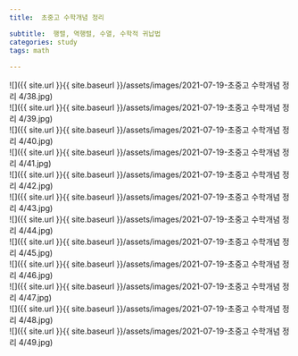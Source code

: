 ```yaml
---
title:  초중고 수학개념 정리

subtitle:  행렬, 역행렬, 수열, 수학적 귀납법
categories: study 
tags: math
 
---
```


  
![]({{ site.url }}{{ site.baseurl }}/assets/images/2021-07-19-초중고 수학개념 정리 4/38.jpg)  
![]({{ site.url }}{{ site.baseurl }}/assets/images/2021-07-19-초중고 수학개념 정리 4/39.jpg)  
![]({{ site.url }}{{ site.baseurl }}/assets/images/2021-07-19-초중고 수학개념 정리 4/40.jpg)  
![]({{ site.url }}{{ site.baseurl }}/assets/images/2021-07-19-초중고 수학개념 정리 4/41.jpg)  
![]({{ site.url }}{{ site.baseurl }}/assets/images/2021-07-19-초중고 수학개념 정리 4/42.jpg)  
![]({{ site.url }}{{ site.baseurl }}/assets/images/2021-07-19-초중고 수학개념 정리 4/43.jpg)  
![]({{ site.url }}{{ site.baseurl }}/assets/images/2021-07-19-초중고 수학개념 정리 4/44.jpg)  
![]({{ site.url }}{{ site.baseurl }}/assets/images/2021-07-19-초중고 수학개념 정리 4/45.jpg)  
![]({{ site.url }}{{ site.baseurl }}/assets/images/2021-07-19-초중고 수학개념 정리 4/46.jpg)  
![]({{ site.url }}{{ site.baseurl }}/assets/images/2021-07-19-초중고 수학개념 정리 4/47.jpg)  
![]({{ site.url }}{{ site.baseurl }}/assets/images/2021-07-19-초중고 수학개념 정리 4/48.jpg)  
![]({{ site.url }}{{ site.baseurl }}/assets/images/2021-07-19-초중고 수학개념 정리 4/49.jpg)  
  

